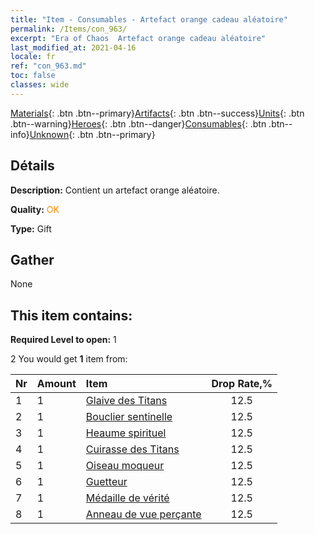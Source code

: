 ```yaml
---
title: "Item - Consumables - Artefact orange cadeau aléatoire"
permalink: /Items/con_963/
excerpt: "Era of Chaos  Artefact orange cadeau aléatoire"
last_modified_at: 2021-04-16
locale: fr
ref: "con_963.md"
toc: false
classes: wide
---
```

 [Materials](/fr/Items/){: .btn .btn--primary}[Artifacts](/fr/Items/Artifacts/){: .btn .btn--success}[Units](/fr/Items/Units/){: .btn .btn--warning}[Heroes](/fr/Items/Heroes/){: .btn .btn--danger}[Consumables](/fr/Items/Consumables/){: .btn .btn--info}[Unknown](/fr/Items/Unknown/){: .btn .btn--primary}

## Détails
 **Description:** Contient un artefact orange aléatoire.

 **Quality:** <span style="color: #FF8C00">OK</span>

 **Type:** Gift

## Gather

  None

## This item contains:

 **Required Level to open:** 1

 2 You would get **1** item  from:

  | Nr | Amount |     Item    | Drop Rate,% |
  |:---|:-------|:------------|:---------:|
  | 1 | 1 | [Glaive des Titans](/fr/Items/art_156/) | 12.5 | 
  | 2 | 1 | [Bouclier sentinelle](/fr/Items/art_157/) | 12.5 | 
  | 3 | 1 | [Heaume spirituel](/fr/Items/art_158/) | 12.5 | 
  | 4 | 1 | [Cuirasse des Titans](/fr/Items/art_159/) | 12.5 | 
  | 5 | 1 | [Oiseau moqueur](/fr/Items/art_132/) | 12.5 | 
  | 6 | 1 | [Guetteur](/fr/Items/art_133/) | 12.5 | 
  | 7 | 1 | [Médaille de vérité](/fr/Items/art_134/) | 12.5 | 
  | 8 | 1 | [Anneau de vue perçante](/fr/Items/art_135/) | 12.5 | 
